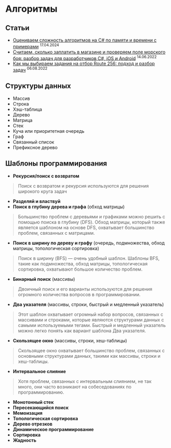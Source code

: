 # Алгоритмы

## Статьи
* [Оцениваем сложность алгоритмов на C# по памяти и времени с примерами](https://habr.com/ru/companies/fuse8/articles/808385/) <sup>17.04.2024</sup>
* [Считаем, сколько заплатить в магазине и проверяем поле морского боя: разбор задач для разработчиков C#, iOS и Android](https://habr.com/ru/companies/ozontech/articles/667728/) <sup>14.06.2022</sup>
* [Как мы выбираем задания на отбор Route 256: подход и разбор задач](https://habr.com/ru/companies/ozontech/articles/833762/) <sup>06.08.2022</sup>

## Структуры данных
* Массив
* Строка
* Хэш-таблица
* Дерево
* Матрица
* Стек
* Куча или приоритетная очередь
* Граф
* Связанный список
* Префиксное дерево

## Шаблоны программирования
* **Рекурсия/поиск с возвратом**
> Поиск с возвратом и рекурсия используются для решения широкого круга задач
* **Разделяй и властвуй**
* **Поиск в глубину дерева и графа** (обход матрицы)
> Большинство проблем с деревьями и графиками можно решить с помощью поиска в глубину (DFS). Обход матрицы, который также является шаблоном на основе DFS, охватывает большинство проблем, связанных с матрицами.
* **Поиск в ширину по дереву и графу** (очередь, подмножества, обход матрицы, топологическая сортировка)
> Поиск в ширину (BFS) — очень удобный шаблон. Шаблоны BFS, такие как подмножества, обход матрицы, топологическая сортировка, охватывают большое количество проблем.
* **Бинарный поиск** (массивы)
> Двоичный поиск и его варианты используются для решения огромного количества вопросов в программировании.
* **Два указателя** (массивы, строки, быстрый и медленный указатель)
> Этот шаблон охватывает огромный набор вопросов, связанных с массивами и строками, которые являются структурами данных с самыми используемыми тегами. Быстрый и медленный указатель можно легко понять как вариант шаблона Два указателя.
* **Скользящее окно** (массивы, строки, хеш-таблицы)
> Скользящее окно охватывает большинство проблем, связанных с основными структурами данных, такими как массивы, строки и хеш-таблицы.
* **Интервальное слияние**
> Хотя проблем, связанных с интервальным слиянием, не так много, они часто возникают на собеседованиях по программированию.
* **Монотонный стек**
* **Пересекающийся поиск**
* **Мемоизация**
* **Топологическая сортировка**
* **Дерево отрезков**
* **Динамическое программирование**
* **Сортировка**
* **Жадность**
